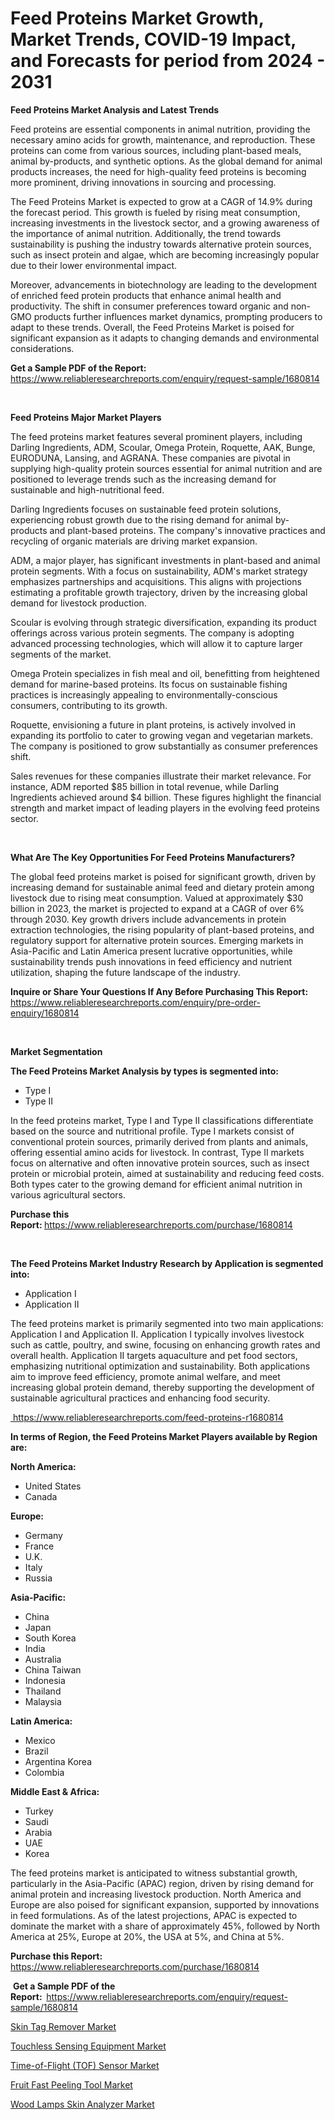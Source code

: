 <p><h1>Feed Proteins Market Growth, Market Trends, COVID-19 Impact, and Forecasts for period from 2024 - 2031</h1></p><p><strong>Feed Proteins Market Analysis and Latest Trends</strong></p>
<p><p>Feed proteins are essential components in animal nutrition, providing the necessary amino acids for growth, maintenance, and reproduction. These proteins can come from various sources, including plant-based meals, animal by-products, and synthetic options. As the global demand for animal products increases, the need for high-quality feed proteins is becoming more prominent, driving innovations in sourcing and processing.</p><p>The Feed Proteins Market is expected to grow at a CAGR of 14.9% during the forecast period. This growth is fueled by rising meat consumption, increasing investments in the livestock sector, and a growing awareness of the importance of animal nutrition. Additionally, the trend towards sustainability is pushing the industry towards alternative protein sources, such as insect protein and algae, which are becoming increasingly popular due to their lower environmental impact.</p><p>Moreover, advancements in biotechnology are leading to the development of enriched feed protein products that enhance animal health and productivity. The shift in consumer preferences toward organic and non-GMO products further influences market dynamics, prompting producers to adapt to these trends. Overall, the Feed Proteins Market is poised for significant expansion as it adapts to changing demands and environmental considerations.</p></p>
<p><strong>Get a Sample PDF of the Report:&nbsp;</strong> <a href="https://www.reliableresearchreports.com/enquiry/request-sample/1680814?utm_campaign=34&utm_medium=2&utm_source=Github&utm_content=ia&utm_term=04102024&utm_id=feed-proteins">https://www.reliableresearchreports.com/enquiry/request-sample/1680814</a></p>
<p>&nbsp;</p>
<p><strong>Feed Proteins Major Market Players</strong></p>
<p><p>The feed proteins market features several prominent players, including Darling Ingredients, ADM, Scoular, Omega Protein, Roquette, AAK, Bunge, EURODUNA, Lansing, and AGRANA. These companies are pivotal in supplying high-quality protein sources essential for animal nutrition and are positioned to leverage trends such as the increasing demand for sustainable and high-nutritional feed.</p><p>Darling Ingredients focuses on sustainable feed protein solutions, experiencing robust growth due to the rising demand for animal by-products and plant-based proteins. The company's innovative practices and recycling of organic materials are driving market expansion.</p><p>ADM, a major player, has significant investments in plant-based and animal protein segments. With a focus on sustainability, ADM's market strategy emphasizes partnerships and acquisitions. This aligns with projections estimating a profitable growth trajectory, driven by the increasing global demand for livestock production.</p><p>Scoular is evolving through strategic diversification, expanding its product offerings across various protein segments. The company is adopting advanced processing technologies, which will allow it to capture larger segments of the market.</p><p>Omega Protein specializes in fish meal and oil, benefitting from heightened demand for marine-based proteins. Its focus on sustainable fishing practices is increasingly appealing to environmentally-conscious consumers, contributing to its growth.</p><p>Roquette, envisioning a future in plant proteins, is actively involved in expanding its portfolio to cater to growing vegan and vegetarian markets. The company is positioned to grow substantially as consumer preferences shift.</p><p>Sales revenues for these companies illustrate their market relevance. For instance, ADM reported $85 billion in total revenue, while Darling Ingredients achieved around $4 billion. These figures highlight the financial strength and market impact of leading players in the evolving feed proteins sector.</p></p>
<p>&nbsp;</p>
<p><strong>What Are The Key Opportunities For Feed Proteins Manufacturers?</strong></p>
<p><p>The global feed proteins market is poised for significant growth, driven by increasing demand for sustainable animal feed and dietary protein among livestock due to rising meat consumption. Valued at approximately $30 billion in 2023, the market is projected to expand at a CAGR of over 6% through 2030. Key growth drivers include advancements in protein extraction technologies, the rising popularity of plant-based proteins, and regulatory support for alternative protein sources. Emerging markets in Asia-Pacific and Latin America present lucrative opportunities, while sustainability trends push innovations in feed efficiency and nutrient utilization, shaping the future landscape of the industry.</p></p>
<p><strong>Inquire or Share Your Questions If Any Before Purchasing This Report:</strong> <a href="https://www.reliableresearchreports.com/enquiry/pre-order-enquiry/1680814?utm_campaign=34&utm_medium=2&utm_source=Github&utm_content=ia&utm_term=04102024&utm_id=feed-proteins">https://www.reliableresearchreports.com/enquiry/pre-order-enquiry/1680814</a></p>
<p>&nbsp;</p>
<p><strong>Market Segmentation</strong></p>
<p><strong>The Feed Proteins Market Analysis by types is segmented into:</strong></p>
<p><ul><li>Type I</li><li>Type II</li></ul></p>
<p><p>In the feed proteins market, Type I and Type II classifications differentiate based on the source and nutritional profile. Type I markets consist of conventional protein sources, primarily derived from plants and animals, offering essential amino acids for livestock. In contrast, Type II markets focus on alternative and often innovative protein sources, such as insect protein or microbial protein, aimed at sustainability and reducing feed costs. Both types cater to the growing demand for efficient animal nutrition in various agricultural sectors.</p></p>
<p><strong>Purchase this Report:&nbsp;</strong><a href="https://www.reliableresearchreports.com/purchase/1680814?utm_campaign=34&utm_medium=2&utm_source=Github&utm_content=ia&utm_term=04102024&utm_id=feed-proteins">https://www.reliableresearchreports.com/purchase/1680814</a></p>
<p>&nbsp;</p>
<p><strong>The Feed Proteins Market Industry Research by Application is segmented into:</strong></p>
<p><ul><li>Application I</li><li>Application II</li></ul></p>
<p><p>The feed proteins market is primarily segmented into two main applications: Application I and Application II. Application I typically involves livestock such as cattle, poultry, and swine, focusing on enhancing growth rates and overall health. Application II targets aquaculture and pet food sectors, emphasizing nutritional optimization and sustainability. Both applications aim to improve feed efficiency, promote animal welfare, and meet increasing global protein demand, thereby supporting the development of sustainable agricultural practices and enhancing food security.</p></p>
<p><a href="https://www.reliableresearchreports.com/feed-proteins-r1680814?utm_campaign=34&utm_medium=2&utm_source=Github&utm_content=ia&utm_term=04102024&utm_id=feed-proteins">&nbsp;https://www.reliableresearchreports.com/feed-proteins-r1680814</a></p>
<p><strong>In terms of Region, the Feed Proteins Market Players available by Region are:</strong></p>
<p>
    <p> <strong> North America: </strong>
        <ul>
            <li>United States</li>
            <li>Canada</li>
        </ul>
        </p> 
    <p> <strong> Europe: </strong>
        <ul>
            <li>Germany</li>
            <li>France</li>
            <li>U.K.</li>
            <li>Italy</li>
            <li>Russia</li>
        </ul>
        </p> 
    <p> <strong> Asia-Pacific: </strong>
        <ul>
            <li>China</li>
            <li>Japan</li>
            <li>South Korea</li>
            <li>India</li>
            <li>Australia</li>
            <li>China Taiwan</li>
            <li>Indonesia</li>
            <li>Thailand</li>
            <li>Malaysia</li>
        </ul>
        </p> 
    <p> <strong> Latin America: </strong>
        <ul>
            <li>Mexico</li>
            <li>Brazil</li>
            <li>Argentina Korea</li>
            <li>Colombia</li>
        </ul>
        </p> 
    <p> <strong> Middle East & Africa: </strong>
        <ul>
            <li>Turkey</li>
            <li>Saudi</li>
            <li>Arabia</li>
            <li>UAE</li>
            <li>Korea</li>
        </ul>
    </p>
    </p>
<p><p>The feed proteins market is anticipated to witness substantial growth, particularly in the Asia-Pacific (APAC) region, driven by rising demand for animal protein and increasing livestock production. North America and Europe are also poised for significant expansion, supported by innovations in feed formulations. As of the latest projections, APAC is expected to dominate the market with a share of approximately 45%, followed by North America at 25%, Europe at 20%, the USA at 5%, and China at 5%.</p></p>
<p><strong>Purchase this Report: </strong><a href="https://www.reliableresearchreports.com/purchase/1680814?utm_campaign=34&utm_medium=2&utm_source=Github&utm_content=ia&utm_term=04102024&utm_id=feed-proteins">https://www.reliableresearchreports.com/purchase/1680814</a></p>
<p>&nbsp;<strong>Get a Sample PDF of the Report:&nbsp;&nbsp;</strong><a href="https://www.reliableresearchreports.com/enquiry/request-sample/1680814?utm_campaign=34&utm_medium=2&utm_source=Github&utm_content=ia&utm_term=04102024&utm_id=feed-proteins">https://www.reliableresearchreports.com/enquiry/request-sample/1680814</a></p>
<p><strong></strong></p>
<p><p><a href="https://www.linkedin.com/pulse/market-insights-global-skin-tag-remover-forecast-innovation-trends-ogvpf?utm_campaign=34&utm_medium=2&utm_source=Github&utm_content=ia&utm_term=04102024&utm_id=feed-proteins">Skin Tag Remover Market</a></p><p><a href="https://issuu.com/reportprime-2/docs/touchless-sensing-equipment-market-_d06e318852ba8d?utm_campaign=34&utm_medium=2&utm_source=Github&utm_content=ia&utm_term=04102024&utm_id=feed-proteins">Touchless Sensing Equipment Market</a></p><p><a href="https://issuu.com/reportprime-2/docs/time-of-flight-tof-sensor-market-si_43fda78cbdcced?utm_campaign=34&utm_medium=2&utm_source=Github&utm_content=ia&utm_term=04102024&utm_id=feed-proteins">Time-of-Flight (TOF) Sensor Market</a></p><p><a href="https://github.com/kaufmannDavid16/Market-Research-Report-List-1/blob/main/fruit-fast-peeling-tool-market.md?utm_campaign=34&utm_medium=2&utm_source=Github&utm_content=ia&utm_term=04102024&utm_id=feed-proteins">Fruit Fast Peeling Tool Market</a></p><p><a href="https://github.com/Alanbrewer218/Market-Research-Report-List-1/blob/main/wood-lamps-skin-analyzer-market.md?utm_campaign=34&utm_medium=2&utm_source=Github&utm_content=ia&utm_term=04102024&utm_id=feed-proteins">Wood Lamps Skin Analyzer Market</a></p></p>